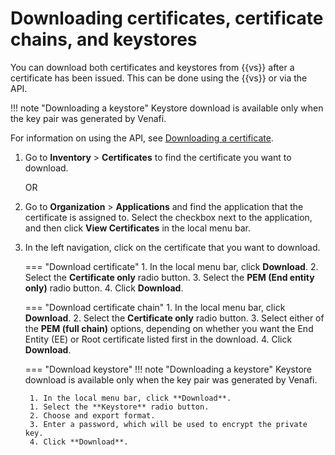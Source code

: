 # Downloading certificates, certificate chains, and keystores

You can download both certificates and keystores from {{vs}} after a certificate has been issued. This can
be done using the {{vs}} or via the API.

!!! note "Downloading a keystore"
    Keystore download is available only when the key pair was generated by Venafi. 

For information on using the API, see [Downloading a certificate](downloading-a-certificate.md). 

<!-- Need to add a link to downloading a keystore when that API is ready -->

1. Go to **Inventory** > **Certificates** to find the certificate you want to download.

    OR

2. Go to **Organization** > **Applications** and find the application that the
   certificate is assigned to. Select the checkbox next to the application, and
   then click **View Certificates** in the local menu bar.

3. In the left navigation, click on the certificate that you want to download. 

    === "Download certificate"
        1. In the local menu bar, click **Download**.
        2. Select the **Certificate only** radio button.
        3. Select the **PEM (End entity only)** radio button.
        4. Click **Download**. 

    === "Download certificate chain"
        1. In the local menu bar, click **Download**.
        2. Select the **Certificate only** radio button.
        3. Select either of the **PEM (full chain)** options, depending on whether you want the End Entity (EE) or Root certificate listed first in the download.
        4. Click **Download**. 

    === "Download keystore"
        !!! note "Downloading a keystore"
            Keystore download is available only when the key pair was generated by Venafi. 

        1. In the local menu bar, click **Download**.
        1. Select the **Keystore** radio button.
        2. Choose and export format.
        3. Enter a password, which will be used to encrypt the private key.
        4. Click **Download**. 